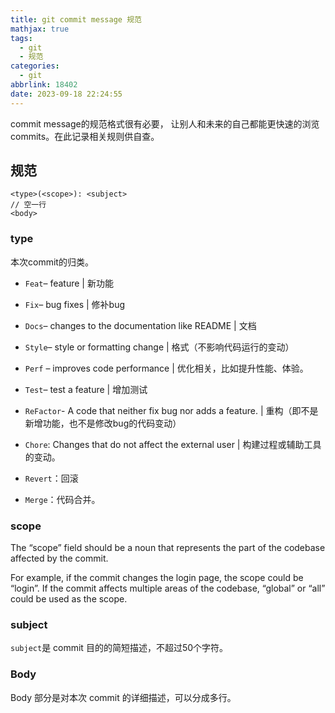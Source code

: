 ```yaml
---
title: git commit message 规范
mathjax: true
tags:
  - git
  - 规范
categories:
  - git
abbrlink: 18402
date: 2023-09-18 22:24:55
---
```

commit message的规范格式很有必要， 让别人和未来的自己都能更快速的浏览commits。在此记录相关规则供自查。

## 规范
```
<type>(<scope>): <subject>
// 空一行
<body>
```

### type

本次commit的归类。

* `Feat`– feature | 新功能
* `Fix`– bug fixes | 修补bug
* `Docs`– changes to the documentation like README | 文档
* `Style`– style or formatting change | 格式（不影响代码运行的变动）
* `Perf` – improves code performance | 优化相关，比如提升性能、体验。
* `Test`– test a feature | 增加测试

* `ReFactor`- A code that neither fix bug nor adds a feature. | 重构（即不是新增功能，也不是修改bug的代码变动）
* `Chore`: Changes that do not affect the external user  | 构建过程或辅助工具的变动。

* `Revert`：回滚
* `Merge`：代码合并。

### scope

The “scope” field should be a noun that represents the part of the codebase affected by the commit.

For example, if the commit changes the login page, the scope could be “login”. If the commit affects multiple areas of the codebase, “global” or “all” could be used as the scope.

### subject

`subject`是 commit 目的的简短描述，不超过50个字符。

### Body

Body 部分是对本次 commit 的详细描述，可以分成多行。

